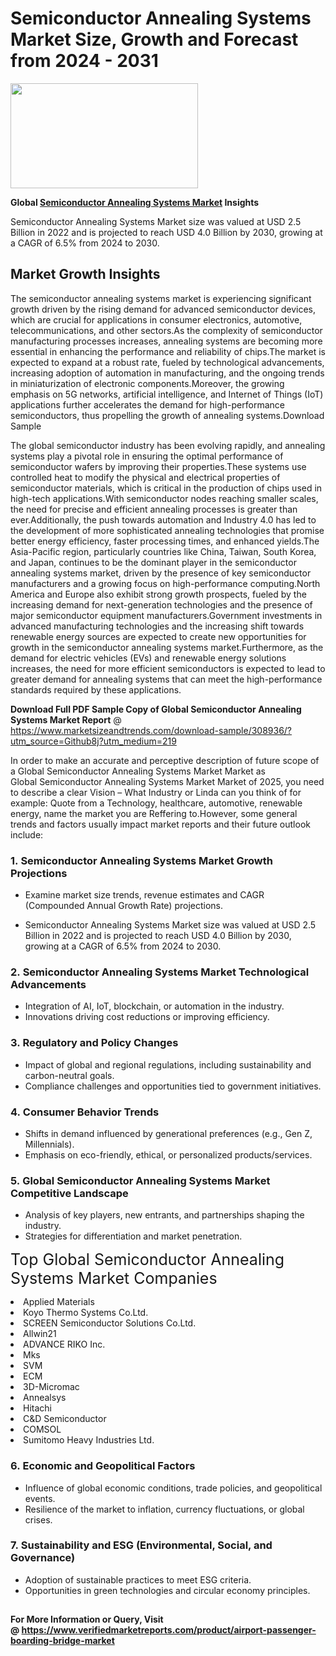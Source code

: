 <H1>Semiconductor Annealing Systems Market Size, Growth and Forecast from 2024 - 2031</H1><img class="aligncenter size-medium wp-image-584254" src="https://thirdeyenews.in/wp-content/uploads/2024/09/Global-Market-Research-300x168.jpeg" alt="" width="300" height="168" /><p><strong>Global&nbsp;<a href="https://www.marketsizeandtrends.com/download-sample/308936/?utm_source=Github8j?utm_medium=219">Semiconductor Annealing Systems Market</a> Insights</strong></p><p>Semiconductor Annealing Systems Market size was valued at USD 2.5 Billion in 2022 and is projected to reach USD 4.0 Billion by 2030, growing at a CAGR of 6.5% from 2024 to 2030.</p><p><h2>Market Growth Insights</h2> <p>The semiconductor annealing systems market is experiencing significant growth driven by the rising demand for advanced semiconductor devices, which are crucial for applications in consumer electronics, automotive, telecommunications, and other sectors.As the complexity of semiconductor manufacturing processes increases, annealing systems are becoming more essential in enhancing the performance and reliability of chips.The market is expected to expand at a robust rate, fueled by technological advancements, increasing adoption of automation in manufacturing, and the ongoing trends in miniaturization of electronic components.Moreover, the growing emphasis on 5G networks, artificial intelligence, and Internet of Things (IoT) applications further accelerates the demand for high-performance semiconductors, thus propelling the growth of annealing systems.Download Sample</p> <p>The global semiconductor industry has been evolving rapidly, and annealing systems play a pivotal role in ensuring the optimal performance of semiconductor wafers by improving their properties.These systems use controlled heat to modify the physical and electrical properties of semiconductor materials, which is critical in the production of chips used in high-tech applications.With semiconductor nodes reaching smaller scales, the need for precise and efficient annealing processes is greater than ever.Additionally, the push towards automation and Industry 4.0 has led to the development of more sophisticated annealing technologies that promise better energy efficiency, faster processing times, and enhanced yields.The Asia-Pacific region, particularly countries like China, Taiwan, South Korea, and Japan, continues to be the dominant player in the semiconductor annealing systems market, driven by the presence of key semiconductor manufacturers and a growing focus on high-performance computing.North America and Europe also exhibit strong growth prospects, fueled by the increasing demand for next-generation technologies and the presence of major semiconductor equipment manufacturers.Government investments in advanced manufacturing technologies and the increasing shift towards renewable energy sources are expected to create new opportunities for growth in the semiconductor annealing systems market.Furthermore, as the demand for electric vehicles (EVs) and renewable energy solutions increases, the need for more efficient semiconductors is expected to lead to greater demand for annealing systems that can meet the high-performance standards required by these applications.</p><p><span class=""><strong>Download Full PDF Sample Copy of Global Semiconductor Annealing Systems Market Report</strong> @ <a href="https://www.marketsizeandtrends.com/download-sample/308936/?utm_source=Github8j?utm_medium=219" target="_blank">https://www.marketsizeandtrends.com/download-sample/308936/?utm_source=Github8j?utm_medium=219</a></span></p><p>In order to make an accurate and perceptive description of future scope of a Global&nbsp;Semiconductor Annealing Systems Market Market as Global&nbsp;Semiconductor Annealing Systems Market Market of 2025, you need to describe a clear Vision &ndash; What Industry or Linda can you think of for example: Quote from a Technology, healthcare, automotive, renewable energy, name the market you are Reffering to.However, some general trends and factors usually impact market reports and their future outlook include:</p><h3>1.&nbsp;<strong>Semiconductor Annealing Systems Market Growth Projections</strong></h3><ul><li>Examine market size trends, revenue estimates and CAGR (Compounded Annual Growth Rate) projections.</li><li><p>Semiconductor Annealing Systems Market size was valued at USD 2.5 Billion in 2022 and is projected to reach USD 4.0 Billion by 2030, growing at a CAGR of 6.5% from 2024 to 2030.</p></li></ul><h3>2.&nbsp;<strong>Semiconductor Annealing Systems Market Technological Advancements</strong></h3><ul><li>Integration of AI, IoT, blockchain, or automation in the industry.</li><li>Innovations driving cost reductions or improving efficiency.</li></ul><h3>3.&nbsp;<strong>Regulatory and Policy Changes</strong></h3><ul><li>Impact of global and regional regulations, including sustainability and carbon-neutral goals.</li><li>Compliance challenges and opportunities tied to government initiatives.</li></ul><h3>4.&nbsp;<strong>Consumer Behavior Trends</strong></h3><ul><li>Shifts in demand influenced by generational preferences (e.g., Gen Z, Millennials).</li><li>Emphasis on eco-friendly, ethical, or personalized products/services.</li></ul><h3>5.&nbsp;<strong>Global Semiconductor Annealing Systems Market Competitive Landscape</strong></h3><ul><li>Analysis of key players, new entrants, and partnerships shaping the industry.</li><li>Strategies for differentiation and market penetration.</li></ul><p data-pm-slice="1 1 []"><span style="color: inherit; font-family: inherit; font-size: 25px;">Top Global Semiconductor Annealing Systems Market Companies</span></p><div class="" data-test-id=""><p><li>Applied Materials</li><li> Koyo Thermo Systems Co.Ltd.</li><li> SCREEN Semiconductor Solutions Co.Ltd.</li><li> Allwin21</li><li> ADVANCE RIKO Inc.</li><li> Mks</li><li> SVM</li><li> ECM</li><li> 3D-Micromac</li><li> Annealsys</li><li> Hitachi</li><li> C&D Semiconductor</li><li> COMSOL</li><li> Sumitomo Heavy Industries Ltd.</li></p></div><h3>6.&nbsp;<strong>Economic and Geopolitical Factors</strong></h3><ul><li>Influence of global economic conditions, trade policies, and geopolitical events.</li><li>Resilience of the market to inflation, currency fluctuations, or global crises.</li></ul><h3>7.&nbsp;<strong>Sustainability and ESG (Environmental, Social, and Governance)</strong></h3><ul><li>Adoption of sustainable practices to meet ESG criteria.</li><li>Opportunities in green technologies and circular economy principles.</li></ul><h2><strong style="font-size: 14px;">For More Information or Query, Visit @&nbsp;</strong><a style="background-color: #ffffff; font-size: 14px;" href="https://www.marketsizeandtrends.com/report/semiconductor-annealing-systems-market/" target="_blank">https://www.verifiedmarketreports.com/product/airport-passenger-boarding-bridge-market</a></h2>
